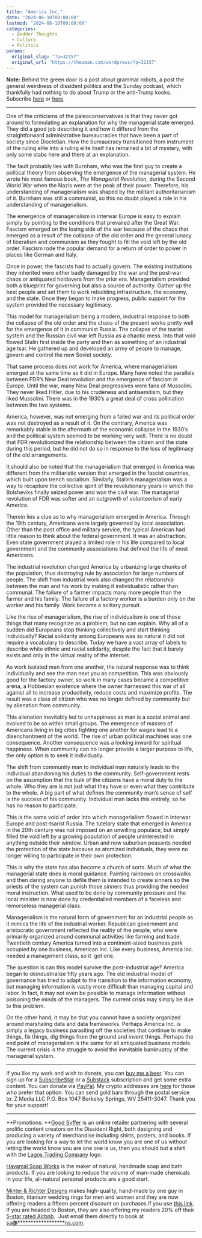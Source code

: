 ```yaml
---
title: "America Inc."
date: "2024-06-10T00:00:00"
lastmod: "2024-06-10T00:00:00"
categories:
  - Badder Thoughts
  - Culture
  - Politics
params:
  original_slug: "?p=32157"
  original_url: "https://thezman.com/wordpress/?p=32157"
---
```


**Note:** Behind the green door is a post about grammar robots, a post
the general weirdness of dissident politics and the Sunday podcast,
which thankfully had nothing to do about Trump or the anti-Trump kooks.
Subscribe
<a href="https://www.subscribestar.com/the-z-blog" rel="noopener"
target="_blank">here</a> or
<a href="https://thedissident.substack.com/" rel="noopener"
target="_blank">here</a>.

------------------------------------------------------------------------

One of the criticisms of the paleoconservatives is that they never got
around to formulating an explanation for why the managerial state
emerged. They did a good job describing it and how it differed from the
straightforward administrative bureaucracies that have been a part of
society since Diocletian. How the bureaucracy transitioned from
instrument of the ruling elite into a ruling elite itself has remained a
bit of mystery, with only some stabs here and there at an explanation.

The fault probably lies with Burnham, who was the first guy to create a
political theory from observing the emergence of the managerial system.
He wrote his most famous book, *The Managerial Revolution*, during the
Second World War when the Nazis were at the peak of their power.
Therefore, his understanding of managerialism was shaped by the militant
authoritarianism of it. Burnham was still a communist, so this no doubt
played a role in his understanding of managerialism.

The emergence of managerialism in interwar Europe is easy to explain
simply by pointing to the conditions that prevailed after the Great War.
Fascism emerged on the losing side of the war because of the chaos that
emerged as a result of the collapse of the old order and the general
lunacy of liberalism and communism as they fought to fill the void left
by the old order. Fascism rode the popular demand for a return of order
to power in places like German and Italy.

Once in power, the fascists had to actually govern. The existing
institutions they inherited were either badly damaged by the war and the
post-war chaos or antiquated holdovers from the prior era. Managerialism
provided both a blueprint for governing but also a source of authority.
Gather up the best people and set them to work rebuilding
infrastructure, the economy, and the state. Once they began to make
progress, public support for the system provided the necessary
legitimacy.

This model for managerialism being a modern, industrial response to both
the collapse of the old order and the chaos of the present works pretty
well for the emergence of it in communist Russia. The collapse of the
tsarist system and the Russian civil war left Russia as a chaotic mess.
Into that void flowed Stalin first inside the party and then as
something of an industrial age tsar. He gathered up and developed an
army of people to manage, govern and control the new Soviet society.

That same process does not work for America, where managerialism emerged
at the same time as it did in Europe. Many have noted the parallels
between FDR’s New Deal revolution and the emergence of fascism in
Europe. Until the war, many New Deal progressives were fans of
Mussolini. They never liked Hitler, due to his crudeness and
antisemitism, but they liked Mussolini. There was in the 1930’s a great
deal of cross pollination between the two systems.

America, however, was not emerging from a failed war and its political
order was not destroyed as a result of it. On the contrary, America was
remarkably stable in the aftermath of the economic collapse in the
1930’s and the political system seemed to be working very well. There is
no doubt that FDR revolutionized the relationship between the citizen
and the state during this period, but he did not do so in response to
the loss of legitimacy of the old arrangements.

It should also be noted that the managerialism that emerged in America
was different from the militaristic version that emerged in the fascist
countries, which built upon trench socialism. Similarly, Stalin’s
managerialism was a way to recapture the collective spirit of the
revolutionary years in which the Bolsheviks finally seized power and won
the civil war. The managerial revolution of FDR was softer and an
outgrowth of volunteerism of early America.

Therein lies a clue as to why managerialism emerged in America. Through
the 19th century, Americans were largely governed by local association.
Other than the post office and military service, the typical American
had little reason to think about the federal government. It was an
abstraction. Even state government played a limited role in his life
compared to local government and the community associations that defined
the life of most Americans.

The industrial revolution changed America by urbanizing large chunks of
the population, thus destroying rule by association for large numbers of
people. The shift from industrial work also changed the relationship
between the man and his work by making it individualistic rather than
communal. The failure of a farmer impacts many more people than the
farmer and his family. The failure of a factory worker is a burden only
on the worker and his family. Work became a solitary pursuit.

Like the rise of managerialism, the rise of individualism is one of
those things that many recognize as a problem, but no can explain. Why
all of a sudden did Europeans stop thinking collectively and start
thinking individually? Racial solidarity among Europeans was so natural
it did not require a vocabulary to describe. Today we have a vast array
of labels to describe white ethnic and racial solidarity, despite the
fact that it barely exists and only in the virtual reality of the
internet.

As work isolated men from one another, the natural response was to think
individually and see the man next you as competition. This was obviously
good for the factory owner, so work in many cases became a competitive
arena, a Hobbesian existence where the owner harnessed this war of all
against all to increase productivity, reduce costs and maximize profits.
The result was a class of citizen who was no longer defined by community
but by alienation from community.

This alienation inevitably led to unhappiness as man is a social animal
and evolved to be so within small groups. The emergence of masses of
Americans living in big cities fighting one another for wages lead to a
disenchantment of the world. The rise of urban political machines was
one consequence. Another consequence was a looking inward for spiritual
happiness. When community can no longer provide a larger purpose to
life, the only option is to seek it individually.

The shift from community man to individual man naturally leads to the
individual abandoning his duties to the community. Self-government rests
on the assumption that the bulk of the citizens have a moral duty to the
whole. Who they are is not just what they have or even what they
contribute to the whole. A big part of what defines the community man’s
sense of self is the success of his community. Individual man lacks this
entirely, so he has no reason to participate.

This is the same void of order into which managerialism flowed in
interwar Europe and post-tsarist Russia. The tutelary state that emerged
in America in the 20th century was not imposed on an unwilling populace,
but simply filled the void left by a growing population of people
uninterested in anything outside their window. Urban and now suburban
peasants needed the protection of the state because as atomized
individuals, they were no longer willing to participate in their own
protection.

This is why the state has also become a church of sorts. Much of what
the managerial state does is moral guidance. Painting rainbows on
crosswalks and then daring anyone to defile them is intended to create
sinners so the priests of the system can punish those sinners thus
providing the needed moral instruction. What used to be done by
community pressure and the local minister is now done by credentialled
members of a faceless and remorseless managerial class.

Managerialism is the natural form of government for an industrial people
as it mimics the life of the industrial worker. Republican government
and aristocratic government reflected the reality of the people, who
were primarily organized around communal activities like farming and
trade. Twentieth century America turned into a continent-sized business
park occupied by one business, American Inc. Like every business,
America Inc. needed a management class, so it  got one.

The question is can this model survive the post-industrial age? America
began to deindustrialize fifty years ago. The old industrial model of
governance has tried to adapt to the transition to the information
economy, but managing information is vastly more difficult than managing
capital and labor. In fact, it may not even be possible to manage
information without poisoning the minds of the managers. The current
crisis may simply be due to this problem.

On the other hand, it may be that you cannot have a society organized
around marshaling data and data frameworks. Perhaps America Inc. is
simply a legacy business parasiting off the societies that continue to
make things, fix things, dig things from the ground and invent things.
Perhaps the end point of managerialism is the same for all antiquated
business models. The current crisis is the struggle to avoid the
inevitable bankruptcy of the managerial system.

------------------------------------------------------------------------

If you like my work and wish to donate, you can
<a href="https://www.buymeacoffee.com/mujolulu" rel="noopener"
target="_blank">buy me a beer</a>. You can sign up for a
<a href="https://www.subscribestar.com/the-z-blog" rel="noopener"
target="_blank">SubscribeStar</a> or a
<a href="https://thedissident.substack.com/" rel="noopener"
target="_blank">Substack</a> subscription and get some extra content.
You can donate via <a
href="https://www.paypal.com/donate/?cmd=_s-xclick&amp;hosted_button_id=UDAS2Q8JYA6CN&amp;source=url"
rel="noopener" target="_blank">PayPal</a>. My crypto addresses are
<a href="https://thezman.com/wordpress/?page_id=22713" rel="noopener"
target="_blank">here</a> for those who prefer that option. You can send
gold bars through the postal service to: Z Media LLC P.O. Box 1047
Berkeley Springs, WV 25411-3047. Thank you for your support!

------------------------------------------------------------------------

**Promotions: **<a href="https://goodsvffer.com/" rel="noopener" target="_blank">Good
Svffer</a> is an online retailer partnering with several prolific
content creators on the Dissident Right, both designing and producing a
variety of merchandise including shirts, posters, and books. If you are
looking for a way to let the world know you are one of us without
letting the world know you are one one is us, then you should but a
shirt with the
<a href="https://goodsvffer.com/products/lagos-trading-company"
rel="noopener" target="_blank">Lagos Trading Company</a> logo.

<a href="https://havamalsoapworks.com/" rel="noopener"
target="_blank">Havamal Soap Works</a> is the maker of natural, handmade
soap and bath products. If you are looking to reduce the volume of
man-made chemicals in your life, all-natural personal products are a
good start.

<a href="https://www.minterandrichterdesigns.com/"
rel="noreferrer nofollow noopener" target="_blank">Minter &amp; Richter
Designs</a> makes high-quality, hand-made by one guy in Boston, titanium
wedding rings for men and women and they are now offering readers a
fifteen percent discount on purchases if you use
<a href="https://www.minterandrichterdesigns.com/discount/ZMAN"
rel="noreferrer nofollow noopener" target="_blank">this link</a>.
<span class="highlight"><span class="colour"><span class="font"><span class="size">If
you are headed to Boston, they are also offering my readers 20% off
their <a
href="https://www.airbnb.com/users/7988017/listings?user_id=7988017&amp;s=3"
rel="noopener noreferrer" target="_blank">5-star rated Airbnb</a>.  Just
email them directly to book at
<a href="mailto:sa***@*********************ns.com"
data-original-string="4sIK79cy2nHRVDG0zRvvnQ==cb7RnU3uAGOOewg8UZVpKimUCUNjmzt0AXReg68bOIdXW0B4sEzyO9w1RcTEsuc8S9c"><span
class="apbct-email-encoder"
data-original-string="omIm5qHH6CS+vXK28dvOnw==cb7rDN+Cr0q4nNAG76LJDF+rheFb6h83a1/UsSAa2lWlsezDbATsLquHbWJ5Jw2dOJM"
title="This contact has been encoded by Anti-Spam by CleanTalk. Click to decode. To finish the decoding make sure that JavaScript is enabled in your browser.">sa<span
class="apbct-blur">***</span>@<span
class="apbct-blur">*********************</span>ns.com</span></a>.</span></span></span></span>

------------------------------------------------------------------------
